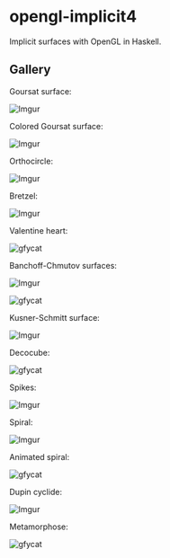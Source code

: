 # opengl-implicit4

Implicit surfaces with OpenGL in Haskell.

## Gallery

Goursat surface:

![Imgur](https://i.imgur.com/LCIEagk.png)

Colored Goursat surface:

![Imgur](https://i.imgur.com/hMAERyo.png)

Orthocircle:

![Imgur](https://i.imgur.com/sh9MJyH.png)

Bretzel:

![Imgur](https://i.imgur.com/I7rzB4Z.png)

Valentine heart:

![gfycat](https://thumbs.gfycat.com/ImpassionedAlertAmethystgemclam-size_restricted.gif)

Banchoff-Chmutov surfaces:

![Imgur](https://i.imgur.com/KOApMfA.png)

![gfycat](https://thumbs.gfycat.com/TatteredPeskyCobra-size_restricted.gif)

Kusner-Schmitt surface:

![Imgur](https://i.imgur.com/kMNiTuZ.png)

Decocube:

![gfycat](https://thumbs.gfycat.com/MilkyWeightyIncatern-size_restricted.gif)

Spikes:

![Imgur](https://i.imgur.com/RASpZa4.png)

Spiral:

![Imgur](https://i.imgur.com/z5jvYHV.png)

Animated spiral:

![gfycat](https://thumbs.gfycat.com/DependableCaringHog-size_restricted.gif)

Dupin cyclide:

![Imgur](https://i.imgur.com/nWGi8Fo.png)

Metamorphose:

![gfycat](https://thumbs.gfycat.com/SkeletalDismalAlbino-size_restricted.gif)
